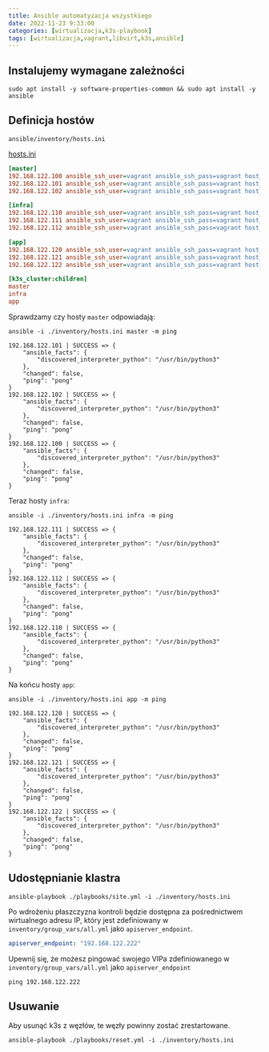 ```yaml
---
title: Ansible automatyzacja wszystkiego
date: 2022-11-23 9:33:00
categories: [wirtualizacja,k3s-playbook]
tags: [wirtualizacja,vagrant,libvirt,k3s,ansible]
---
```


## Instalujemy wymagane zależności
```shell
sudo apt install -y software-properties-common && sudo apt install -y ansible
```

## Definicja hostów

`ansible/inventory/hosts.ini`

[hosts.ini](https://raw.githubusercontent.com/JacekZubielik/k3s-playbook/main/ansible/inventory/hosts.ini)

```ini
[master]
192.168.122.100 ansible_ssh_user=vagrant ansible_ssh_pass=vagrant host_key_checking=False
192.168.122.101 ansible_ssh_user=vagrant ansible_ssh_pass=vagrant host_key_checking=False
192.168.122.102 ansible_ssh_user=vagrant ansible_ssh_pass=vagrant host_key_checking=False

[infra]
192.168.122.110 ansible_ssh_user=vagrant ansible_ssh_pass=vagrant host_key_checking=False
192.168.122.111 ansible_ssh_user=vagrant ansible_ssh_pass=vagrant host_key_checking=False
192.168.122.112 ansible_ssh_user=vagrant ansible_ssh_pass=vagrant host_key_checking=False

[app]
192.168.122.120 ansible_ssh_user=vagrant ansible_ssh_pass=vagrant host_key_checking=False
192.168.122.121 ansible_ssh_user=vagrant ansible_ssh_pass=vagrant host_key_checking=False
192.168.122.122 ansible_ssh_user=vagrant ansible_ssh_pass=vagrant host_key_checking=False

[k3s_cluster:children]
master
infra
app
```


Sprawdzamy czy hosty `master` odpowiadają:

```shell
ansible -i ./inventory/hosts.ini master -m ping
```

```
192.168.122.101 | SUCCESS => {
    "ansible_facts": {
        "discovered_interpreter_python": "/usr/bin/python3"
    },
    "changed": false,
    "ping": "pong"
}
192.168.122.102 | SUCCESS => {
    "ansible_facts": {
        "discovered_interpreter_python": "/usr/bin/python3"
    },
    "changed": false,
    "ping": "pong"
}
192.168.122.100 | SUCCESS => {
    "ansible_facts": {
        "discovered_interpreter_python": "/usr/bin/python3"
    },
    "changed": false,
    "ping": "pong"
}
```

Teraz hosty `infra`:

```shell
ansible -i ./inventory/hosts.ini infra -m ping
```

```
192.168.122.111 | SUCCESS => {
    "ansible_facts": {
        "discovered_interpreter_python": "/usr/bin/python3"
    },
    "changed": false,
    "ping": "pong"
}
192.168.122.112 | SUCCESS => {
    "ansible_facts": {
        "discovered_interpreter_python": "/usr/bin/python3"
    },
    "changed": false,
    "ping": "pong"
}
192.168.122.110 | SUCCESS => {
    "ansible_facts": {
        "discovered_interpreter_python": "/usr/bin/python3"
    },
    "changed": false,
    "ping": "pong"
}
```

Na końcu hosty `app`:

```shell
ansible -i ./inventory/hosts.ini app -m ping
```

```
192.168.122.120 | SUCCESS => {
    "ansible_facts": {
        "discovered_interpreter_python": "/usr/bin/python3"
    },
    "changed": false,
    "ping": "pong"
}
192.168.122.121 | SUCCESS => {
    "ansible_facts": {
        "discovered_interpreter_python": "/usr/bin/python3"
    },
    "changed": false,
    "ping": "pong"
}
192.168.122.122 | SUCCESS => {
    "ansible_facts": {
        "discovered_interpreter_python": "/usr/bin/python3"
    },
    "changed": false,
    "ping": "pong"
}
```

## Udostępnianie klastra

```shell
ansible-playbook ./playbooks/site.yml -i ./inventory/hosts.ini
```

Po wdrożeniu płaszczyzna kontroli będzie dostępna za pośrednictwem wirtualnego adresu IP, który jest zdefiniowany w `inventory/group_vars/all.yml` jako `apiserver_endpoint`.

```yml
apiserver_endpoint: "192.168.122.222"
```

Upewnij się, że możesz pingować swojego VIPa zdefiniowanego w `inventory/group_vars/all.yml` jako `apiserver_endpoint`

```shell
ping 192.168.122.222
```

## Usuwanie
Aby usunąć k3s z węzłów, te węzły powinny zostać zrestartowane.

```shell
ansible-playbook ./playbooks/reset.yml -i ./inventory/hosts.ini
```
